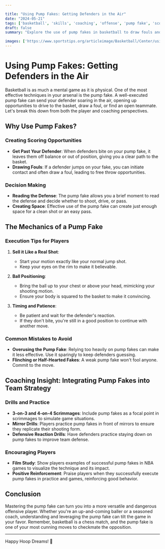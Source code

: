 ```yaml
---

title: "Using Pump Fakes: Getting Defenders in the Air"
date: "2024-05-21"
tags: ['basketball', 'skills', 'coaching', 'offense', 'pump fake', 'scoring', 'techniques', 'strategy', 'player development']
draft: false
summary: "Explore the use of pump fakes in basketball to draw fouls and create scoring opportunities in the paint with insights from both player and coaching perspectives."

images: ['https://www.sportstips.org/articleimage/Basketball/Center/using_pump_fakes_getting_defenders_in_the_air.webp']
---
```


# Using Pump Fakes: Getting Defenders in the Air

Basketball is as much a mental game as it is physical. One of the most effective techniques in your arsenal is the pump fake. A well-executed pump fake can send your defender soaring in the air, opening up opportunities to drive to the basket, draw a foul, or find an open teammate. Let's break this down from both the player and coaching perspectives.

## Why Use Pump Fakes?

### Creating Scoring Opportunities

- **Get Past Your Defender**: When defenders bite on your pump fake, it leaves them off balance or out of position, giving you a clear path to the basket.
- **Drawing Fouls**: If a defender jumps on your fake, you can initiate contact and often draw a foul, leading to free throw opportunities.

### Decision Making

- **Reading the Defense**: The pump fake allows you a brief moment to read the defense and decide whether to shoot, drive, or pass.
- **Creating Space**: Effective use of the pump fake can create just enough space for a clean shot or an easy pass.

## The Mechanics of a Pump Fake

### Execution Tips for Players

1. **Sell it Like a Real Shot**:
    - Start your motion exactly like your normal jump shot.
    - Keep your eyes on the rim to make it believable.
  
2. **Ball Positioning**:
    - Bring the ball up to your chest or above your head, mimicking your shooting motion.
    - Ensure your body is squared to the basket to make it convincing.

3. **Timing and Patience**:
    - Be patient and wait for the defender's reaction.
    - If they don't bite, you're still in a good position to continue with another move.

### Common Mistakes to Avoid

- **Overusing the Pump Fake**: Relying too heavily on pump fakes can make it less effective. Use it sparingly to keep defenders guessing.
- **Flinching or Half-Hearted Fakes**: A weak pump fake won't fool anyone. Commit to the move.

## Coaching Insight: Integrating Pump Fakes into Team Strategy

### Drills and Practice

- **3-on-3 and 4-on-4 Scrimmages**: Include pump fakes as a focal point in scrimmages to simulate game situations.
- **Mirror Drills**: Players practice pump fakes in front of mirrors to ensure they replicate their shooting form.
- **Defensive Reaction Drills**: Have defenders practice staying down on pump fakes to improve team defense.

### Encouraging Players

- **Film Study**: Show players examples of successful pump fakes in NBA games to visualize the technique and its impact.
- **Positive Reinforcement**: Praise players when they successfully execute pump fakes in practice and games, reinforcing good behavior.

## Conclusion

Mastering the pump fake can turn you into a more versatile and dangerous offensive player. Whether you're an up-and-coming baller or a seasoned coach, understanding and leveraging the pump fake can tilt the game in your favor. Remember, basketball is a chess match, and the pump fake is one of your most cunning moves to checkmate the opposition.

---

Happy Hoop Dreams! 🏀
```